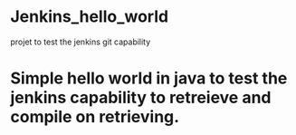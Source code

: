 # Jenkins_hello_world
projet to test the jenkins git capability

# Simple hello world in java to test the jenkins capability to retreieve and compile on retrieving.
